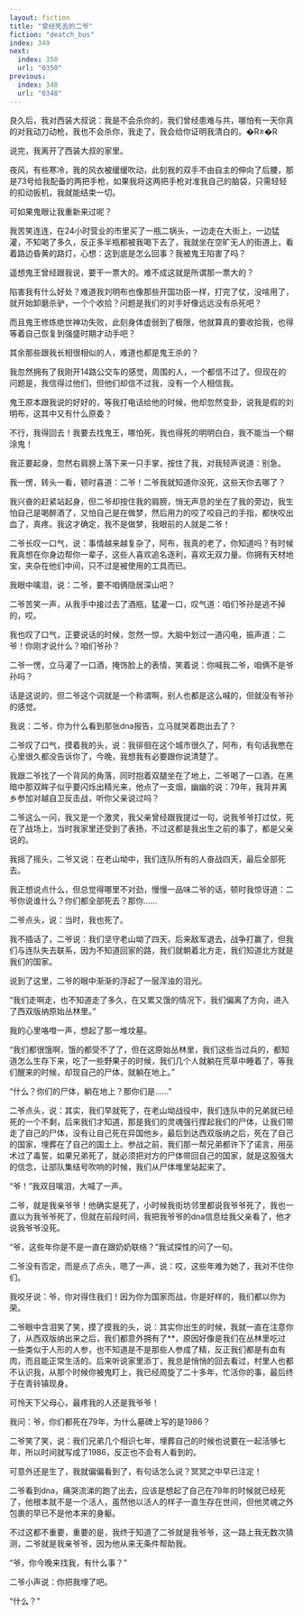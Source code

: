 ```yaml
---
layout: fiction
title: "曾经死去的二爷"
fiction: "deatch_bus"
index: 349
next:
  index: 350
  url: "0350"
previous:
  index: 348
  url: "0348"
---
```

良久后，我对西装大叔说：我是不会杀你的，我们曾经患难与共，哪怕有一天你真的对我动刀动枪，我也不会杀你，我走了，我会给你证明我清白的。�R≥�R

说完，我离开了西装大叔的家里。

夜风，有些寒冷，我的风衣被缓缓吹动，此刻我的双手不由自主的伸向了后腰，那是73号给我配备的两把手枪，如果我将这两把手枪对准我自己的脑袋，只需轻轻的扣动扳机，我就能结束一切。

可如果鬼眼让我重新来过呢？

我苦笑连连，在24小时营业的市里买了一瓶二锅头，一边走在大街上，一边猛灌，不知喝了多久，反正多半瓶都被我喝下去了，我就坐在空旷无人的街道上，看着路边昏黄的路灯，心想：这到底是怎么回事？我被鬼王陷害了吗？

遥想鬼王曾经跟我说，要干一票大的。难不成这就是所谓那一票大的？

陷害我有什么好处？难道我刘明布也像那些开国功臣一样，打完了仗，没啥用了，就开始卸磨杀驴，一个个收拾？问题是我们的对手好像远远没有杀死吧？

而且鬼王修炼绝世神功失败，此刻身体虚弱到了极限，他就算真的要收拾我，也得等着自己恢复到强盛时期才动手吧？

其余那些跟我长相很相似的人，难道也都是鬼王杀的？

我忽然拥有了我刚开14路公交车的感觉，周围的人，一个都信不过了。但现在的问题是，我信得过他们，但他们却信不过我，没有一个人相信我。

鬼王原本跟我说的好好的，等我打电话给他的时候，他却忽然变卦，说我是假的刘明布，这其中又有什么原委？

不行，我得回去！我要去找鬼王，哪怕死，我也得死的明明白白，我不能当一个糊涂鬼！

我正要起身，忽然右肩膀上落下来一只手掌，按住了我，对我轻声说道：别急。

我一愣，转头一看，顿时喜道：二爷！二爷我就知道你没死，这些天你去哪了？

我兴奋的赶紧站起身，但二爷却按住我的肩膀，悄无声息的坐在了我的旁边，我生怕自己是喝醉酒了，又怕自己是在做梦，然后用力的咬了咬自己的手指，都快咬出血了，真疼。我这才确定，我不是做梦，我眼前的人就是二爷！

二爷长叹一口气，说：事情越来越复杂了，阿布，我真的老了，你知道吗？有时候我真想在你身边帮你一辈子，这些人喜欢追名逐利，喜欢无双力量。你拥有天材地宝，夹杂在他们中间，只不过是被使用的工具而已。

我眼中噙泪，说：二爷，要不咱俩隐居深山吧？

二爷苦笑一声，从我手中接过去了酒瓶，猛灌一口，叹气道：咱们爷孙是逃不掉的，哎。

我也叹了口气，正要说话的时候，忽然一惊，大脑中划过一道闪电，振声道：二爷！你刚才说什么？咱们爷孙？

二爷一愣，立马灌了一口酒，掩饰脸上的表情，笑着说：你喊我二爷，咱俩不是爷孙吗？

话是这说的，但二爷这个词就是一个称谓啊，别人也都是这么喊的，但就没有爷孙的感觉。

我说：二爷，你为什么看到那张dna报告，立马就哭着跑出去了？

二爷叹了口气，摸着我的头，说：我徘徊在这个城市很久了，阿布，有句话我憋在心里很久都没告诉你了，今晚，我想我有必要跟你说清楚了。

我跟二爷找了一个背风的角落，同时抱着双腿坐在了地上，二爷喝了一口酒，在黑暗中那双眸子似乎要闪烁出精光来，他点了一支烟，幽幽的说：79年，我背井离乡参加对越自卫反击战，听你父亲说过吗？

二爷这么一问，我又是一个激灵，我父亲曾经跟我提过一句，说我爷爷打过仗，死在了战场上，当时我家里还受到了表扬，不过这都是我出生之前的事了，都是父亲说的。

我摇了摇头，二爷又说：在老山坳中，我们连队所有的人奋战四天，最后全部死去。

我正想说点什么，但总觉得哪里不对劲，慢慢一品味二爷的话，顿时我惊讶道：二爷你说谁什么？你们都全部死去？那你……

二爷点头，说：当时，我也死了。

我不插话了，二爷说：我们坚守老山坳了四天，后来敌军退去，战争打赢了，但我们与连队失去联系，因为不知道回家的路，我们就朝着北方走，我们知道北方就是我们的国家。

说到了这里，二爷的眼中渐渐的浮起了一层浑浊的泪光。

“我们走啊走，也不知道走了多久，在又累又饿的情况下，我们偏离了方向，进入了西双版纳原始丛林里。”

我的心里咯噔一声，想起了那一堆坟墓。

“我们都很饿啊，饿的都受不了了，但在这原始丛林里，我们这些当过兵的，都知道怎么生存下来，吃了一些野果子的时候，我们几个人就躺在荒草中睡着了，等我们醒来的时候，却现自己的尸体，就躺在地上。”

“什么？你们的尸体，躺在地上？那你们是……”

二爷点头，说：其实，我们早就死了，在老山坳战役中，我们连队中的兄弟就已经死的一个不剩，后来我们才知道，那是我们的灵魂强行撑起我们的尸体，让我们带走了自己的尸体，没有让自己死在异国他乡，最后到达西双版纳之后，死在了自己的国家，埋葬在了自己的国土上。参战之前，我们那一帮兄弟都许下了诺言，用巫术过了毒誓，如果兄弟死了，就必须把对方的尸体带回自己的国家，就是这股强大的信念，让部队集结号吹响的时候，我们从尸体堆里站起来了。

“爷！”我双目噙泪，大喊了一声。

二爷，就是我亲爷爷！他确实是死了，小时候我街坊邻里都说我爷爷死了，我也一直以为我爷爷死了，但就在前段时间，我把我爷爷的dna信息给我父亲看了，他才说我爷爷没死。

“爷，这些年你是不是一直在跟奶奶联络？”我试探性的问了一句。

二爷没有否定，而是点了点头，嗯了一声，说：哎，这些年难为她了，我对不住你们。

我咬牙说：爷，你对得住我们！因为你为国家而战，你是好样的，我们都以你为荣。

二爷眼中含泪笑了笑，摸了摸我的头，说：其实你出生的时候，我就一直在注意你了，从西双版纳出来之后，我们都意外拥有了**，原因好像是我们在丛林里吃过一些类似于人形的人参，也不知道是不是那些人参成了精，反正我们都是有血有肉，而且能正常生活的。后来听说家里添丁，我总是悄悄的回去看过，村里人也都不认识我，从那个时候你被鬼盯上，我已经周旋了二十多年，忙活你的事，最后终于在青铃镇现身。

可怜天下父母心，最疼我的人还是我爷爷！

我问：爷，你们都死在79年，为什么墓碑上写的是1986？

二爷笑了笑，说：我们兄弟几个相识七年，埋葬自己的时候也说要在一起活够七年，所以时间就写成了1986，反正也不会有人看到的。

可意外还是生了，我就偏偏看到了，有句话怎么说？冥冥之中早已注定！

二爷看到dna，痛哭流涕的跑了出去，应该是想起了自己在79年的时候就已经死了，他根本就不是一个活人，虽然他以活人的样子一直生存在世间，但他灵魂之外包裹的早已不是他本来的身躯。

不过这都不重要，重要的是，我终于知道了二爷就是我爷爷，这一路上我无数次猜测，二爷就是我亲爷爷，因为他从来无条件帮助我。

“爷，你今晚来找我，有什么事？”

二爷小声说：你把我埋了吧。

“什么？”